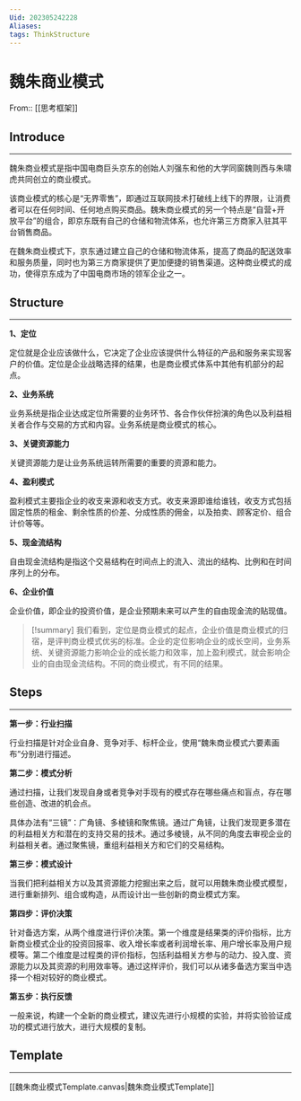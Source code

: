 ```yaml
---
Uid: 202305242228
Aliases: 
tags: ThinkStructure 
---
```

# 魏朱商业模式
From:: [[思考框架]]

## Introduce 
---
魏朱商业模式是指中国电商巨头京东的创始人刘强东和他的大学同窗魏则西与朱啸虎共同创立的商业模式。

该商业模式的核心是“无界零售”，即通过互联网技术打破线上线下的界限，让消费者可以在任何时间、任何地点购买商品。魏朱商业模式的另一个特点是“自营+开放平台”的组合，即京东既有自己的仓储和物流体系，也允许第三方商家入驻其平台销售商品。

在魏朱商业模式下，京东通过建立自己的仓储和物流体系，提高了商品的配送效率和服务质量，同时也为第三方商家提供了更加便捷的销售渠道。这种商业模式的成功，使得京东成为了中国电商市场的领军企业之一。

## Structure 
---
**1、定位**

定位就是企业应该做什么，它决定了企业应该提供什么特征的产品和服务来实现客户的价值。定位是企业战略选择的结果，也是商业模式体系中其他有机部分的起点。

**2、业务系统**

业务系统是指企业达成定位所需要的业务环节、各合作伙伴扮演的角色以及利益相关者合作与交易的方式和内容。业务系统是商业模式的核心。

**3、关键资源能力**

关键资源能力是让业务系统运转所需要的重要的资源和能力。

**4、盈利模式**

盈利模式主要指企业的收支来源和收支方式。收支来源即谁给谁钱，收支方式包括固定性质的租金、剩余性质的价差、分成性质的佣金，以及拍卖、顾客定价、组合计价等等。

**5、现金流结构**

自由现金流结构是指这个交易结构在时间点上的流入、流出的结构、比例和在时间序列上的分布。

**6、企业价值**

企业价值，即企业的投资价值，是企业预期未来可以产生的自由现金流的贴现值。

> [!summary]
> 我们看到，定位是商业模式的起点，企业价值是商业模式的归宿，是评判商业模式优劣的标准。企业的定位影响企业的成长空间，业务系统、关键资源能力影响企业的成长能力和效率，加上盈利模式，就会影响企业的自由现金流结构。不同的商业模式，有不同的结果。

## Steps
---
**第一步：行业扫描**

行业扫描是针对企业自身、竞争对手、标杆企业，使用“魏朱商业模式六要素画布”分别进行描述。

**第二步：模式分析**

通过扫描，让我们发现自身或者竞争对手现有的模式存在哪些痛点和盲点，存在哪些创造、改进的机会点。

具体办法有“三镜”：广角镜、多棱镜和聚焦镜。通过广角镜，让我们发现更多潜在的利益相关方和潜在的支持交易的技术。通过多棱镜，从不同的角度去审视企业的利益相关者。通过聚焦镜，重组利益相关方和它们的交易结构。

**第三步：模式设计**

当我们把利益相关方以及其资源能力挖掘出来之后，就可以用魏朱商业模式模型，进行重新排列、组合或构造，从而设计出一些创新的商业模式方案。

**第四步：评价决策**

针对备选方案，从两个维度进行评价决策。第一个维度是结果类的评价指标，比方新商业模式企业的投资回报率、收入增长率或者利润增长率、用户增长率及用户规模等。第二个维度是过程类的评价指标，包括利益相关方参与的动力、投入度、资源能力以及其资源的利用效率等。通过这样评价，我们可以从诸多备选方案当中选择一个相对较好的商业模式。

**第五步：执行反馈**

一般来说，构建一个全新的商业模式，建议先进行小规模的实验，并将实验验证成功的模式进行放大，进行大规模的复制。

## Template
---
[[魏朱商业模式Template.canvas|魏朱商业模式Template]]